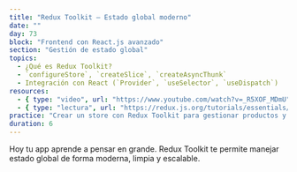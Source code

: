 ```yaml
---
title: "Redux Toolkit – Estado global moderno"
date: ""
day: 73
block: "Frontend con React.js avanzado"
section: "Gestión de estado global"
topics:
  - ¿Qué es Redux Toolkit?
  - `configureStore`, `createSlice`, `createAsyncThunk`
  - Integración con React (`Provider`, `useSelector`, `useDispatch`)
resources:
  - { type: "video", url: "https://www.youtube.com/watch?v=_R5XOF_MDmU" }
  - { type: "lectura", url: "https://redux.js.org/tutorials/essentials/part-1-overview-concepts" }
practice: "Crear un store con Redux Toolkit para gestionar productos y pedidos en tu app."
duration: 6
---
```


Hoy tu app aprende a pensar en grande. Redux Toolkit te permite manejar estado global de forma moderna, limpia y escalable.
